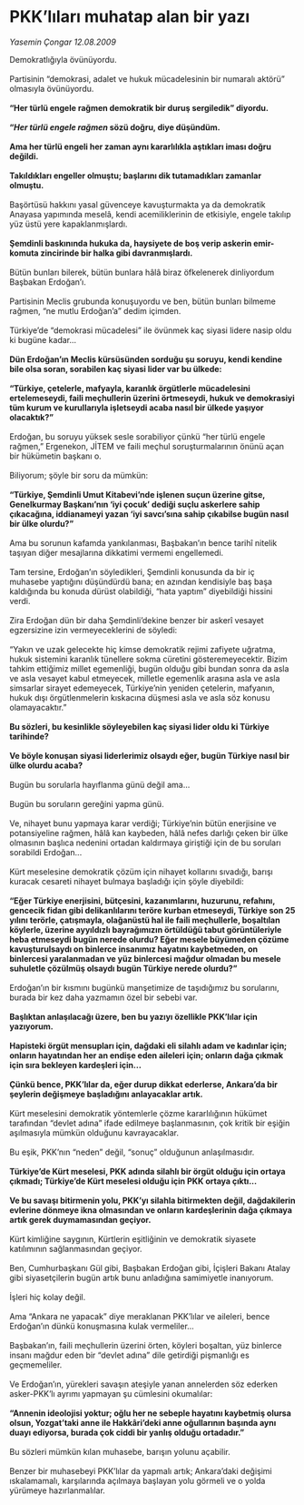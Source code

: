 # PKK’lıları muhatap alan bir yazı

*Yasemin Çongar 12.08.2009*

<div class="taraf_structure_2col_1zq">
<div class="margen_n">



 <p>Demokratlığıyla övünüyordu. <br/><br/>Partisinin “demokrasi, adalet ve hukuk mücadelesinin bir numaralı aktörü” olmasıyla övünüyordu. <b><br/><br/>“Her türlü engele rağmen demokratik bir duruş sergiledik” diyordu.</b> <b><br/><br/>“<i>Her türlü engele rağmen</i> sözü doğru, diye düşündüm. </b><b><br/><br/>Ama her türlü engeli her zaman aynı kararlılıkla aştıkları iması doğru değildi.</b> <b><br/><br/>Takıldıkları engeller olmuştu; başlarını dik tutamadıkları zamanlar olmuştu.</b> <br/><br/>Başörtüsü hakkını yasal güvenceye kavuşturmakta ya da demokratik Anayasa yapımında meselâ, kendi acemiliklerinin de etkisiyle, engele takılıp yüz üstü yere kapaklanmışlardı. <b><br/><br/>Şemdinli baskınında hukuka da, haysiyete de boş verip askerin emir-komuta zincirinde bir halka gibi davranmışlardı.</b> <br/><br/>Bütün bunları bilerek, bütün bunlara hâlâ biraz öfkelenerek dinliyordum Başbakan Erdoğan’ı. <br/><br/>Partisinin Meclis grubunda konuşuyordu ve ben, bütün bunları bilmeme rağmen, “ne mutlu Erdoğan’a” dedim içimden. <br/><br/>Türkiye’de “demokrasi mücadelesi” ile övünmek kaç siyasi lidere nasip oldu ki bugüne kadar... <b><br/><br/>Dün Erdoğan’ın Meclis kürsüsünden sorduğu şu soruyu, kendi kendine bile olsa soran, sorabilen kaç siyasi lider var bu ülkede:</b> <b><br/><br/>“Türkiye, çetelerle, mafyayla, karanlık örgütlerle mücadelesini ertelemeseydi, faili meçhullerin üzerini örtmeseydi, hukuk ve demokrasiyi tüm kurum ve kurullarıyla işletseydi acaba nasıl bir ülkede yaşıyor olacaktık?”</b> <br/><br/>Erdoğan, bu soruyu yüksek sesle sorabiliyor çünkü “her türlü engele rağmen,” Ergenekon, JİTEM ve faili meçhul soruşturmalarının önünü açan bir hükümetin başkanı o. <br/><br/>Biliyorum; şöyle bir soru da mümkün: <b><br/><br/>“Türkiye, Şemdinli Umut Kitabevi’nde işlenen suçun üzerine gitse, Genelkurmay Başkanı’nın ‘iyi çocuk’ dediği suçlu askerlere sahip çıkacağına, iddianameyi yazan ‘iyi savcı’sına sahip çıkabilse bugün nasıl bir ülke olurdu?”</b> <br/><br/>Ama bu sorunun kafamda yankılanması, Başbakan’ın bence tarihî nitelik taşıyan diğer mesajlarına dikkatimi vermemi engellemedi. <br/><br/>Tam tersine, Erdoğan’ın söyledikleri, Şemdinli konusunda da bir iç muhasebe yaptığını düşündürdü bana; en azından kendisiyle baş başa kaldığında bu konuda dürüst olabildiği, “hata yaptım” diyebildiği hissini verdi. <br/><br/>Zira Erdoğan dün bir daha Şemdinli’dekine benzer bir askerî vesayet egzersizine izin vermeyeceklerini de söyledi: <br/><br/>“Yakın ve uzak gelecekte hiç kimse demokratik rejimi zafiyete uğratma, hukuk sistemini karanlık tünellere sokma cüretini gösteremeyecektir. Bizim tahkim ettiğimiz millet egemenliği, bugün olduğu gibi bundan sonra da asla ve asla vesayet kabul etmeyecek, milletle egemenlik arasına asla ve asla simsarlar sirayet edemeyecek, Türkiye’nin yeniden çetelerin, mafyanın, hukuk dışı örgütlenmelerin kıskacına düşmesi asla ve asla söz konusu olamayacaktır.” <b><br/><br/>Bu sözleri, bu kesinlikle söyleyebilen kaç siyasi lider oldu ki Türkiye tarihinde?</b> <b><br/><br/>Ve böyle konuşan siyasi liderlerimiz olsaydı eğer, bugün Türkiye nasıl bir ülke olurdu acaba?</b> <br/><br/>Bugün bu sorularla hayıflanma günü değil ama... <br/><br/>Bugün bu soruların gereğini yapma günü. <br/><br/>Ve, nihayet bunu yapmaya karar verdiği; Türkiye’nin bütün enerjisine ve potansiyeline rağmen, hâlâ kan kaybeden, hâlâ nefes darlığı çeken bir ülke olmasının başlıca nedenini ortadan kaldırmaya giriştiği için de bu soruları sorabildi Erdoğan... <br/><br/>Kürt meselesine demokratik çözüm için nihayet kollarını sıvadığı, barışı kuracak cesareti nihayet bulmaya başladığı için şöyle diyebildi: <b><br/><br/>“Eğer Türkiye enerjisini, bütçesini, kazanımlarını, huzurunu, refahını, gencecik fidan gibi delikanlılarını teröre kurban etmeseydi, Türkiye son 25 yılını terörle, çatışmayla, olağanüstü hal ile faili meçhullerle, boşaltılan köylerle, üzerine ayyıldızlı bayrağımızın örtüldüğü tabut görüntüleriyle heba etmeseydi bugün nerede olurdu? Eğer mesele büyümeden çözüme kavuşturulsaydı on binlerce insanımız hayatını kaybetmeden, on binlercesi yaralanmadan ve yüz binlercesi mağdur olmadan bu mesele suhuletle çözülmüş olsaydı bugün Türkiye nerede olurdu?”</b> <br/><br/>Erdoğan’ın bir kısmını bugünkü manşetimize de taşıdığımız bu sorularını, burada bir kez daha yazmamın özel bir sebebi var. <b><br/><br/>Başlıktan anlaşılacağı üzere, ben bu yazıyı özellikle PKK’lılar için yazıyorum.</b> <b><br/><br/>Hapisteki örgüt mensupları için, dağdaki eli silahlı adam ve kadınlar için; onların hayatından her an endişe eden aileleri için; onların dağa çıkmak için sıra bekleyen kardeşleri için...</b> <b><br/><br/>Çünkü bence, PKK’lılar da, eğer durup dikkat ederlerse, Ankara’da bir şeylerin değişmeye başladığını anlayacaklar artık.</b> <br/><br/>Kürt meselesini demokratik yöntemlerle çözme kararlılığının hükümet tarafından “devlet adına” ifade edilmeye başlanmasının, çok kritik bir eşiğin aşılmasıyla mümkün olduğunu kavrayacaklar. <br/><br/>Bu eşik, PKK’nın “neden” değil, “sonuç” olduğunun anlaşılmasıdır. <b><br/><br/>Türkiye’de Kürt meselesi, PKK adında silahlı bir örgüt olduğu için ortaya çıkmadı; Türkiye’de Kürt meselesi olduğu için PKK ortaya çıktı... </b><b><br/><br/>Ve bu savaşı bitirmenin yolu, PKK’yı silahla bitirmekten değil, dağdakilerin evlerine dönmeye ikna olmasından ve onların kardeşlerinin dağa çıkmaya artık gerek duymamasından geçiyor.</b> <br/><br/>Kürt kimliğine saygının, Kürtlerin eşitliğinin ve demokratik siyasete katılımının sağlanmasından geçiyor. <br/><br/>Ben, Cumhurbaşkanı Gül gibi, Başbakan Erdoğan gibi, İçişleri Bakanı Atalay gibi siyasetçilerin bugün artık bunu anladığına samimiyetle inanıyorum. <br/><br/>İşleri hiç kolay değil. <br/><br/>Ama “Ankara ne yapacak” diye meraklanan PKK’lılar ve aileleri, bence Erdoğan’ın dünkü konuşmasına kulak vermeliler... <br/><br/>Başbakan’ın, faili meçhullerin üzerini örten, köyleri boşaltan, yüz binlerce insanı mağdur eden bir “devlet adına” dile getirdiği pişmanlığı es geçmemeliler. <br/><br/>Ve Erdoğan’ın, yürekleri savaşın ateşiyle yanan annelerden söz ederken asker-PKK’lı ayrımı yapmayan şu cümlesini okumalılar: <b><br/><br/>“Annenin ideolojisi yoktur; oğlu her ne sebeple hayatını kaybetmiş olursa olsun, Yozgat’taki anne ile Hakkâri’deki anne oğullarının başında aynı duayı ediyorsa, burada çok ciddi bir yanlış olduğu ortadadır.” </b><br/><br/>Bu sözleri mümkün kılan muhasebe, barışın yolunu açabilir.<br/><br/>Benzer bir muhasebeyi PKK’lılar da yapmalı artık; Ankara’daki değişimi ıskalamamalı, karşılarında açılmaya başlayan yolu görmeli ve o yolda yürümeye hazırlanmalılar.</p>
<br/>
<br/>
<br/>



<br/>


<div id="taraf_not">
</div>

</div>


</div>
